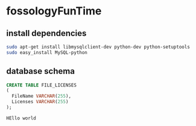 # fossologyFunTime

## install dependencies
```bash
sudo apt-get install libmysqlclient-dev python-dev python-setuptools
sudo easy_install MySQL-python
```

## database schema
```sql
CREATE TABLE FILE_LICENSES
(
  FileName VARCHAR(255), 
  Licenses VARCHAR(255)
);

HEllo world
```
